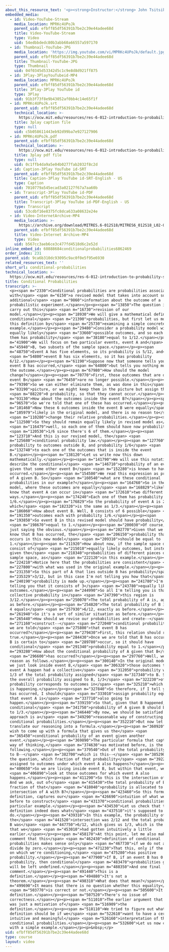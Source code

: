 ```yaml
---
about_this_resource_text: '<p><strong>Instructor:</strong> John Tsitsiklis</p>'
embedded_media:
  - id: Video-YouTube-Stream
    media_location: MPRKc4UPoJk
    parent_uid: efbff85df56391b7be2c39e44adee68d
    title: Video-YouTube-Stream
    type: Video
    uid: 54edbbdedc80b3abb60a66557a597170
  - id: Thumbnail-YouTube-JPG
    media_location: 'https://img.youtube.com/vi/MPRKc4UPoJk/default.jpg'
    parent_uid: efbff85df56391b7be2c39e44adee68d
    title: Thumbnail-YouTube-JPG
    type: Thumbnail
    uid: 04f0345d53342d5c1c9e8d8d921ff875
  - id: 3Play-3PlayYouTubeid-MP4
    media_location: MPRKc4UPoJk
    parent_uid: efbff85df56391b7be2c39e44adee68d
    title: 3Play-3Play YouTube id
    type: 3Play
    uid: 91b3f73f8e9b43052af0bb4c14e65f1f
  - id: MPRKc4UPoJk.srt
    parent_uid: efbff85df56391b7be2c39e44adee68d
    technical_location: >-
      https://ocw.mit.edu/resources/res-6-012-introduction-to-probability-spring-2018/part-i-the-fundamentals/conditional-probabilities/MPRKc4UPoJk.srt
    title: 3play caption file
    type: null
    uid: c5b058611443eb92d99ba7e927127906
  - id: MPRKc4UPoJk.pdf
    parent_uid: efbff85df56391b7be2c39e44adee68d
    technical_location: >-
      https://ocw.mit.edu/resources/res-6-012-introduction-to-probability-spring-2018/part-i-the-fundamentals/conditional-probabilities/MPRKc4UPoJk.pdf
    title: 3play pdf file
    type: null
    uid: 0c1ffb4da9a5e04b0277fab2032f8c2d
  - id: Caption-3Play YouTube id-SRT
    parent_uid: efbff85df56391b7be2c39e44adee68d
    title: Caption-3Play YouTube id-SRT-English - US
    type: Caption
    uid: 7010779a545ecad3a02127f67a7aa60b
  - id: Transcript-3Play YouTube id-PDF
    parent_uid: efbff85df56391b7be2c39e44adee68d
    title: Transcript-3Play YouTube id-PDF-English - US
    type: Transcript
    uid: 53cdbf16e8375fc8dca633a08632e24e
  - id: Video-InternetArchive-MP4
    media_location: >-
      https://archive.org/download/MITRES.6-012S18/MITRES6_012S18_L02-02_300k.mp4
    parent_uid: efbff85df56391b7be2c39e44adee68d
    title: Video-Internet Archive-MP4
    type: Video
    uid: b567cc3aeb6ce3c477fd4518d6c2e52d
inline_embed_id: 60888684conditionalprobabilities6862469
order_index: 231
parent_uid: 9ca6b310dc93095c9ac0f0e5f95e6930
related_resources_text: ''
short_url: conditional-probabilities
technical_location: >-
  https://ocw.mit.edu/resources/res-6-012-introduction-to-probability-spring-2018/part-i-the-fundamentals/conditional-probabilities
title: Conditional Probabilities
transcript: >-
  <p><span m="2330">Conditional probabilities are probabilities associated
  with</span> <span m="6150">a revised model that takes into account some
  additional</span> <span m="9860">information about the outcome of a
  probabilistic experiment.</span></p><p><span m="13850">The question is how to
  carry out this</span> <span m="16730">revision of our
  model.</span></p><p><span m="18930">We will give a mathematical definition of
  conditional</span> <span m="21390">probabilities, but first let us motivate
  this definition by</span> <span m="25730">examining a simple concrete
  example.</span></p><p><span m="29480">Consider a probability model with 12
  equally likely</span> <span m="33660">possible outcomes, and so each one of
  them has probability</span> <span m="38180">equal to 1/12.</span></p><p><span
  m="41900">We will focus on two particular events, event A and</span> <span
  m="45940">B, two subsets of the sample space.</span></p><p><span
  m="48750">Event A has five elements, so its probability is 5/12, and</span>
  <span m="54800">event B has six elements, so it has probability
  6/12.</span></p><p><span m="61190">Suppose now that someone tells you that
  event B has occurred,</span> <span m="64800">but tells you nothing more about
  the outcome.</span></p><p><span m="67980">How should the model
  change?</span></p><p><span m="70770">First, those outcomes that are outside
  event B</span> <span m="76450">are no longer possible.</span></p><p><span
  m="79390">So we can either eliminate them, as was done in this</span> <span
  m="83190">picture, or we might keep them in the picture but assign them</span>
  <span m="88220">0 probability, so that they cannot occur.</span></p><p><span
  m="93130">How about the outcomes inside the event B?</span></p><p><span
  m="96570">So we're told that one of these has occurred.</span></p><p><span
  m="101460">Now these 6 outcomes inside the event B were equally</span> <span
  m="105979">likely in the original model, and there is no reason to</span>
  <span m="110280">change their relative probabilities.</span></p><p><span
  m="112500">So they should remain equally likely in revised model as</span>
  <span m="116479">well, so each one of them should have now probability</span>
  <span m="120530">1/6 since there's 6 of them.</span></p><p><span
  m="123710">And this is our revised model, the</span> <span
  m="125680">conditional probability law.</span></p><p><span m="127760">0
  probability to outcomes outside B, and probability 1/6</span> <span
  m="132740">to each one of the outcomes that is inside the event
  B.</span></p><p><span m="138120">Let us write now this down
  mathematically.</span></p><p><span m="141790">We will use this notation to
  describe the conditional</span> <span m="146710">probability of an event A
  given that some other event B</span> <span m="152280">is known to have
  occurred.</span></p><p><span m="154500">We read this expression as probability
  of A given B. So</span> <span m="160540">what are these conditional
  probabilities in our example?</span></p><p><span m="164760">So in the new
  model, where these outcomes are equally</span> <span m="168829">likely, we
  know that event A can occur in</span> <span m="172610">two different
  ways.</span></p><p><span m="174240">Each one of them has probability
  1/6.</span></p><p><span m="176829">So the probability of event A is 2/6
  which</span> <span m="182320">is the same as 1/3.</span></p><p><span
  m="186060">How about event B. Well, B consists of 6 possible</span> <span
  m="191350">outcomes each with probability 1/6.</span></p><p><span
  m="193850">So event B in this revised model should have probability</span>
  <span m="198670">equal to 1.</span></p><p><span m="200030">Of course, this is
  just saying the obvious.</span></p><p><span m="202770">Given that we already
  know that B has occurred, the</span> <span m="206150">probability that B
  occurs in this new model</span> <span m="209310">should be equal to
  1.</span></p><p><span m="211920">How about now, if the sample space does not
  consist of</span> <span m="215010">equally likely outcomes, but instead we're
  given the</span> <span m="218340">probabilities of different pieces of the
  sample space, as</span> <span m="222120">in this example.</span></p><p><span
  m="224210">Notice here that the probabilities are consistent</span> <span
  m="227800">with what was used in the original example.</span></p><p><span
  m="231350">So this part of A that lies outside B has probability</span> <span
  m="235329">3/12, but in this case I'm not telling you how that</span> <span
  m="240190">probability is made up.</span></p><p><span m="241780">I'm not
  telling you that it consists of 3</span> <span m="243780">equally likely
  outcomes.</span></p><p><span m="244990">So all I'm telling you is that the
  collective probability in</span> <span m="247390">this region is
  3/12.</span></p><p><span m="250070">The total probability of A is, again, 5/12
  as before.</span></p><p><span m="254820">The total probability of B is 2 plus
  4 equals</span> <span m="257930">6/12, exactly as before.</span></p><p><span
  m="261940">So it's a sort of similar situation as before.</span></p><p><span
  m="265440">How should we revise our probabilities and create--</span> <span
  m="271160">construct--</span> <span m="272040">conditional probabilities once
  we are told</span> <span m="275800">that event B has
  occurred?</span></p><p><span m="279430">First, this relation should remain
  true.</span></p><p><span m="284430">Once we are told that B has occurred, then
  B is certain to</span> <span m="289780">occur, so it should have
  conditional</span> <span m="291340">probability equal to 1.</span></p><p><span
  m="293280">How about the conditional probability of A given that B</span>
  <span m="296600">has occurred?</span></p><p><span m="297760">Well, we can
  reason as follows.</span></p><p><span m="300140">In the original model, and if
  we just look inside event B,</span> <span m="306320">those outcomes that make
  event A happen had a collective</span> <span m="312050">probability which was
  1/3 of the total probability assigned</span> <span m="317340">to B. So out of
  the overall probability assigned to B, 1/3</span> <span m="322230">of that
  probability corresponds to outcomes in</span> <span m="325210">which event A
  is happening.</span></p><p><span m="327840">So therefore, if I tell you that B
  has occurred, I should</span> <span m="333010">assign probability equal to 1/3
  that event A is</span> <span m="337710">also going to
  happen.</span></p><p><span m="339159">So that, given that B happened, the
  conditional</span> <span m="341750">probability of A given B should be equal
  to 1/3.</span></p><p><span m="346440">By now, we should be satisfied that this
  approach is a</span> <span m="349290">reasonable way of constructing
  conditional probabilities.</span></p><p><span m="352210">But now let us
  translate our reasoning into a formula.</span></p><p><span m="360920">So we
  wish to come up with a formula that gives us the</span> <span
  m="365450">conditional probability of an event given another
  event.</span></p><p><span m="369890">The particular formula that captures our
  way of thinking,</span> <span m="374630">as motivated before, is the
  following.</span></p><p><span m="379540">Out of the total probability assigned
  to B--</span> <span m="382700">which is this--</span> <span m="385290">we ask
  the question, which fraction of that probability</span> <span m="392230">is
  assigned to outcomes under which event A also happens?</span></p><p><span
  m="400650">So we are living inside event B, but within that event, we</span>
  <span m="406890">look at those outcomes for which event A also
  happens.</span></p><p><span m="411290">So this is the intersection of A and B.
  And we ask, out of</span> <span m="415430">the total probability of B, what
  fraction of that</span> <span m="418040">probability is allocated to that
  intersection of A with B?</span></p><p><span m="423460">So this formula, this
  definition, captures our</span> <span m="426690">intuition of what we did
  before to construct</span> <span m="431370">conditional probabilities in our
  particular example.</span></p><p><span m="434530">Let us check that the
  definition indeed does what</span> <span m="437510">it's supposed to
  do.</span></p><p><span m="439310">In this example, the probability of
  the</span> <span m="441520">intersection was 2/12 and the total probability of
  B was</span> <span m="447750">6/12, which gives us 1/3, which is the answer
  that we</span> <span m="453010">had gotten intuitively a little
  earlier.</span></p><p><span m="458170">At this point, let me also make a
  comment that this</span> <span m="462430">definition of conditional
  probabilities makes sense only</span> <span m="467730">if we do not attempt to
  divide by zero.</span></p><p><span m="471230">That this, only if the event B
  on which we're conditioning,</span> <span m="475280">has positive
  probability.</span></p><p><span m="477900">If B, if an event B has 0
  probability, then conditional</span> <span m="483470">probabilities given B
  will be left undefined.</span></p><p><span m="488350">And one final
  comment.</span></p><p><span m="491440">This is a
  definition.</span></p><p><span m="494880">It's not a
  theorem.</span></p><p><span m="498310">What does that mean?</span></p><p><span
  m="499690">It means that there is no question whether this equality</span>
  <span m="503770">is correct or not.</span></p><p><span m="505600">It's just a
  definition.</span></p><p><span m="507520">There's no issue of
  correctness.</span></p><p><span m="511010">The earlier argument that we gave
  was just a motivation of</span> <span m="516909">the
  definition.</span></p><p><span m="518110">We tried to figure out what the
  definition should be if we</span> <span m="522610">want to have a certain
  intuitive and meaningful</span> <span m="526160">interpretation of the
  conditional probabilities.</span></p><p><span m="532600">Let us now continue
  with a simple example.</span></p><p>&nbsp;</p>
uid: efbff85df56391b7be2c39e44adee68d
type: course
layout: video
---
```


